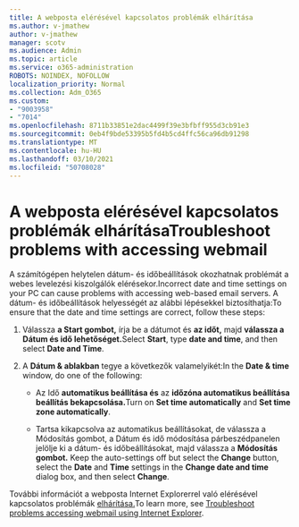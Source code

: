 ```yaml
---
title: A webposta elérésével kapcsolatos problémák elhárítása
ms.author: v-jmathew
author: v-jmathew
manager: scotv
ms.audience: Admin
ms.topic: article
ms.service: o365-administration
ROBOTS: NOINDEX, NOFOLLOW
localization_priority: Normal
ms.collection: Adm_O365
ms.custom:
- "9003958"
- "7014"
ms.openlocfilehash: 8711b33851e2dac4499f39e3bfbff955d3cb91e3
ms.sourcegitcommit: 0eb4f9bde53395b5fd4b5cd4ffc56ca96db91298
ms.translationtype: MT
ms.contentlocale: hu-HU
ms.lasthandoff: 03/10/2021
ms.locfileid: "50708028"
---
```

# <a name="troubleshoot-problems-with-accessing-webmail"></a><span data-ttu-id="25933-102">A webposta elérésével kapcsolatos problémák elhárítása</span><span class="sxs-lookup"><span data-stu-id="25933-102">Troubleshoot problems with accessing webmail</span></span>

<span data-ttu-id="25933-103">A számítógépen helytelen dátum- és időbeállítások okozhatnak problémát a webes levelezési kiszolgálók elérésekor.</span><span class="sxs-lookup"><span data-stu-id="25933-103">Incorrect date and time settings on your PC can cause problems with accessing web-based email servers.</span></span> <span data-ttu-id="25933-104">A dátum- és időbeállítások helyességét az alábbi lépésekkel biztosíthatja:</span><span class="sxs-lookup"><span data-stu-id="25933-104">To ensure that the date and time settings are correct, follow these steps:</span></span>

1. <span data-ttu-id="25933-105">Válassza **a Start gombot,** írja be a dátumot és **az időt,** majd **válassza a Dátum és idő lehetőséget.**</span><span class="sxs-lookup"><span data-stu-id="25933-105">Select **Start**, type **date and time**, and then select **Date and Time**.</span></span>
2. <span data-ttu-id="25933-106">A **Dátum & ablakban** tegye a következők valamelyikét:</span><span class="sxs-lookup"><span data-stu-id="25933-106">In the **Date & time** window, do one of the following:</span></span>

    - <span data-ttu-id="25933-107">Az Idő **automatikus beállítása és** az **időzóna automatikus beállítása beállítás bekapcsolása.**</span><span class="sxs-lookup"><span data-stu-id="25933-107">Turn on **Set time automatically** and **Set time zone automatically**.</span></span>

    - <span data-ttu-id="25933-108">Tartsa kikapcsolva az automatikus beállításokat, de  válassza  a Módosítás  gombot, a Dátum és idő módosítása párbeszédpanelen jelölje ki a dátum- és időbeállításokat, majd válassza a **Módosítás gombot.** </span><span class="sxs-lookup"><span data-stu-id="25933-108">Keep the auto-settings off but select the **Change** button, select the **Date** and **Time** settings in the **Change date and time** dialog box, and then select **Change**.</span></span>

<span data-ttu-id="25933-109">További információt a webposta Internet Explorerrel való elérésével kapcsolatos problémák [elhárítása.](https://answers.microsoft.com/windows/forum/all/problem-accessing-email-through-ie/41f871f3-6df3-4bc9-a5bd-7f71651a2888)</span><span class="sxs-lookup"><span data-stu-id="25933-109">To learn more, see [Troubleshoot problems accessing webmail using Internet Explorer](https://answers.microsoft.com/windows/forum/all/problem-accessing-email-through-ie/41f871f3-6df3-4bc9-a5bd-7f71651a2888).</span></span>
